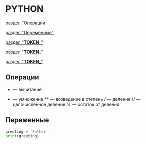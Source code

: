 # PYTHON
[раздел "Операции](#Операции)

[раздел "Переменные"](#Переменные)

[раздел "__TOKEN___"](#__TOKEN___)

[раздел "__TOKEN___"](#__TOKEN___)

[раздел "__TOKEN___"](#__TOKEN___)


## Операции

- — вычитание
* — умножение
** — возведение в степень
/ — деление
// — целочисленное деление
% — остаток от деления


## Переменные

```python
greeting = 'Father!'
print(greeting)
```
